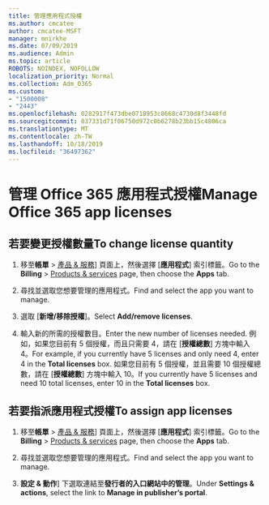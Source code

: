 ```yaml
---
title: 管理應用程式授權
ms.author: cmcatee
author: cmcatee-MSFT
manager: mnirkhe
ms.date: 07/09/2019
ms.audience: Admin
ms.topic: article
ROBOTS: NOINDEX, NOFOLLOW
localization_priority: Normal
ms.collection: Adm_O365
ms.custom:
- "1500008"
- "2443"
ms.openlocfilehash: 0282917f473dbe0718953c8668c4730d8f3448fd
ms.sourcegitcommit: 037331d71f06750d972c0b6278b23bb15c4806ca
ms.translationtype: MT
ms.contentlocale: zh-TW
ms.lasthandoff: 10/18/2019
ms.locfileid: "36497362"
---
```

# <a name="manage-office-365-app-licenses"></a><span data-ttu-id="001bf-102">管理 Office 365 應用程式授權</span><span class="sxs-lookup"><span data-stu-id="001bf-102">Manage Office 365 app licenses</span></span>

## <a name="to-change-license-quantity"></a><span data-ttu-id="001bf-103">若要變更授權數量</span><span class="sxs-lookup"><span data-stu-id="001bf-103">To change license quantity</span></span>

1. <span data-ttu-id="001bf-104">移至**帳單** > [產品 & 服務](https://go.microsoft.com/fwlink/p/?linkid=842054)] 頁面上，然後選擇 [**應用程式**] 索引標籤。</span><span class="sxs-lookup"><span data-stu-id="001bf-104">Go to the **Billing** > [Products & services](https://go.microsoft.com/fwlink/p/?linkid=842054) page, then choose the **Apps** tab.</span></span>

2. <span data-ttu-id="001bf-105">尋找並選取您想要管理的應用程式。</span><span class="sxs-lookup"><span data-stu-id="001bf-105">Find and select the app you want to manage.</span></span>  

3. <span data-ttu-id="001bf-106">選取 [**新增/移除授權**]。</span><span class="sxs-lookup"><span data-stu-id="001bf-106">Select **Add/remove licenses**.</span></span>

4. <span data-ttu-id="001bf-107">輸入新的所需的授權數目。</span><span class="sxs-lookup"><span data-stu-id="001bf-107">Enter the new number of licenses needed.</span></span> <span data-ttu-id="001bf-108">例如，如果您目前有 5 個授權，而且只需要 4，請在 [**授權總數**] 方塊中輸入 4。</span><span class="sxs-lookup"><span data-stu-id="001bf-108">For example, if you currently have 5 licenses and only need 4, enter 4 in the **Total licenses** box.</span></span> <span data-ttu-id="001bf-109">如果您目前有 5 個授權，並且需要 10 個授權總數，請在 [**授權總數**] 方塊中輸入 10。</span><span class="sxs-lookup"><span data-stu-id="001bf-109">If you currently have 5 licenses and need 10 total licenses, enter 10 in the **Total licenses** box.</span></span>

## <a name="to-assign-app-licenses"></a><span data-ttu-id="001bf-110">若要指派應用程式授權</span><span class="sxs-lookup"><span data-stu-id="001bf-110">To assign app licenses</span></span>

1. <span data-ttu-id="001bf-111">移至**帳單** > [產品 & 服務](https://go.microsoft.com/fwlink/p/?linkid=842054)] 頁面上，然後選擇 [**應用程式**] 索引標籤。</span><span class="sxs-lookup"><span data-stu-id="001bf-111">Go to the **Billing** > [Products & services](https://go.microsoft.com/fwlink/p/?linkid=842054) page, then choose the **Apps** tab.</span></span>

2. <span data-ttu-id="001bf-112">尋找並選取您想要管理的應用程式。</span><span class="sxs-lookup"><span data-stu-id="001bf-112">Find and select the app you want to manage.</span></span>  

3. <span data-ttu-id="001bf-113">**設定 & 動作**] 下選取連結至**發行者的入口網站中的管理**。</span><span class="sxs-lookup"><span data-stu-id="001bf-113">Under **Settings & actions**, select the link to **Manage in publisher’s portal**.</span></span>